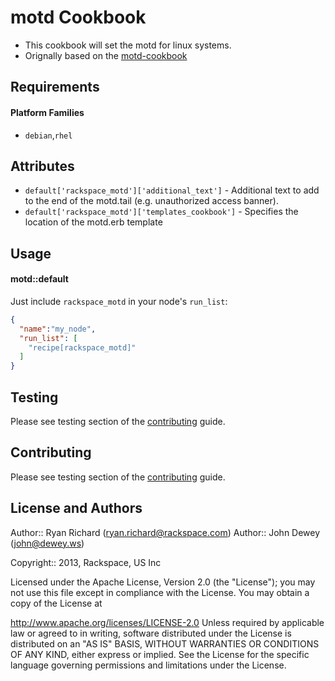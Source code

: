 motd Cookbook
=============
- This cookbook will set the motd for linux systems.
- Orignally based on the [motd-cookbook](https://github.com/opscode-cookbooks/motd-tail)

Requirements
------------
#### Platform Families
- `debian`,`rhel`

Attributes
----------
- `default['rackspace_motd']['additional_text']` - Additional text to add to the end of the motd.tail (e.g. unauthorized access banner).
- `default['rackspace_motd']['templates_cookbook']` - Specifies the location of the motd.erb template

Usage
-----
#### motd::default
Just include `rackspace_motd` in your node's `run_list`:

```json
{
  "name":"my_node",
  "run_list": [
    "recipe[rackspace_motd]"
  ]
}
```
Testing
-------
Please see testing section of the [contributing](https://github.com/rackspace-cookbooks/contributing/blob/master/CONTRIBUTING.md) guide.

Contributing
------------
Please see testing section of the [contributing](https://github.com/rackspace-cookbooks/contributing/blob/master/CONTRIBUTING.md) guide.

License and Authors
-------------------
Author:: Ryan Richard (ryan.richard@rackspace.com)
Author:: John Dewey (<john@dewey.ws>)

Copyright:: 2013, Rackspace, US Inc

Licensed under the Apache License, Version 2.0 (the "License"); you may not use this file except in compliance with the License. You may obtain a copy of the License at

http://www.apache.org/licenses/LICENSE-2.0
Unless required by applicable law or agreed to in writing, software distributed under the License is distributed on an "AS IS" BASIS, WITHOUT WARRANTIES OR CONDITIONS OF ANY KIND, either express or implied. See the License for the specific language governing permissions and limitations under the License.
